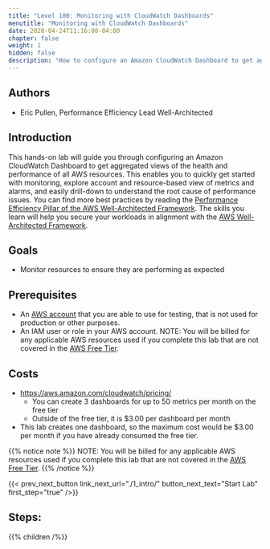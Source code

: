 ```yaml
---
title: "Level 100: Monitoring with CloudWatch Dashboards"
menutitle: "Monitoring with CloudWatch Dashboards"
date: 2020-04-24T11:16:08-04:00
chapter: false
weight: 1
hidden: false
description: "How to configure an Amazon CloudWatch Dashboard to get aggregated views of the health and performance of all AWS resources"
---
```

## Authors
- Eric Pullen, Performance Efficiency Lead Well-Architected

## Introduction

This hands-on lab will guide you through configuring an Amazon CloudWatch Dashboard to get aggregated views of the health and performance of all AWS resources. This enables you to quickly get started with monitoring, explore account and resource-based view of metrics and alarms, and easily drill-down to understand the root cause of performance issues. You can find more best practices by reading the [Performance Efficiency Pillar of the AWS Well-Architected Framework](https://wa.aws.amazon.com/wat.pillar.performance.en.html).
The skills you learn will help you secure your workloads in alignment with the [AWS Well-Architected Framework](https://aws.amazon.com/architecture/well-architected/).

## Goals

* Monitor resources to ensure they are performing as expected

## Prerequisites

* An [AWS account](https://portal.aws.amazon.com/gp/aws/developer/registration/index.html) that you are able to use for testing, that is not used for production or other purposes.  
* An IAM user or role in your AWS account.
NOTE: You will be billed for any applicable AWS resources used if you complete this lab that are not covered in the [AWS Free Tier](https://aws.amazon.com/free/).

## Costs
- https://aws.amazon.com/cloudwatch/pricing/
  - You can create 3 dashboards for up to 50 metrics per month on the free tier
  - Outside of the free tier, it is $3.00 per dashboard per month
- This lab creates one dashboard, so the maximum cost would be $3.00 per month if you have already consumed the free tier.

{{% notice note %}}
NOTE: You will be billed for any applicable AWS resources used if you complete this lab that are not covered in the [AWS Free Tier](https://aws.amazon.com/free/).
{{% /notice %}}

{{< prev_next_button link_next_url="./1_intro/" button_next_text="Start Lab" first_step="true" />}}

## Steps:
{{% children  /%}}

